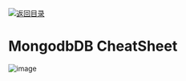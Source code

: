 [![返回目录](https://parg.co/UCb)](https://github.com/wxyyxc1992/Awesome-CheatSheet)

# MongodbDB CheatSheet

![image](https://user-images.githubusercontent.com/5803001/51297667-2ca78400-1a5c-11e9-9a52-7b358fa0148c.png)

